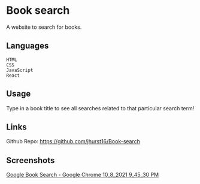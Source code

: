 # Book search

A website to search for books.

## Languages

```
HTML
CSS
JavaScript
React
```

## Usage

Type in a book title to see all searches related to that particular search term!

## Links

Github Repo: https://github.com/jhurst16/Book-search

## Screenshots

[Google Book Search - Google Chrome 10_8_2021 9_45_30 PM](https://user-images.githubusercontent.com/79426564/136639510-a66e8def-d104-4f37-b4d2-df1e375772af.png)
